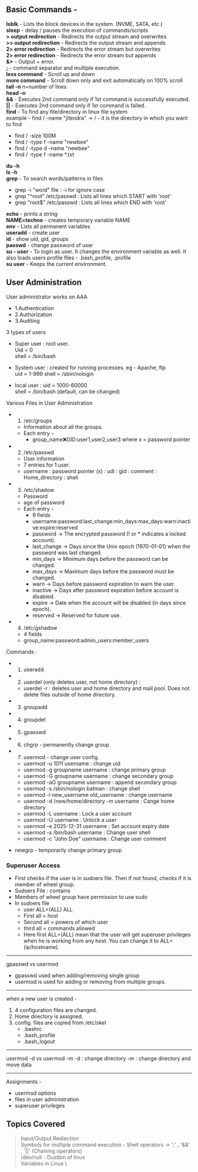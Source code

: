 ## Basic Commands -

**lsblk** - Lists the block devices in the system. (NVME, SATA, etc.) \
**sleep** - delay / pauses the execution of commands/scripts \
**> output redirection** - Redirects the output stream and overwrites \
**>> output redirection** - Redirects the output stream and appends \
**2> error redirection** - Redirects the error stream but overwrites \
**2> error redirection** - Redirects the error stream but appends \
**&>** - Output + error. \
**;** - command separator and multiple execution. \
**less command** - Scroll up and down \
**more command** - Scroll down only and exit automatically on 100% scroll \
**tail -n** n=number of lines \
**head -n** \
**&&** - Executes 2nd command only if 1st command is successfully executed. \
**||** - Executes 2nd command only if 1st command is failed. \
**find** - To find any file/directory in linux file system \
example - find / -name "jitendra"
-> / - it is the directory in which you want to find
- find / -size 100M
- find / -type f -name "newbee"
- find / -type d -name "newbee"
- find / -type f -name *.txt 

**du -h** \
**ls -h** \
**grep** - To search words/patterns in files
- grep -i "word" file : -i for ignore case
- grep "^root" /etc/passwd : Lists all lines which START with 'root'
- grep "root$" /etc/passwd : Lists all lines which END with 'root'

**echo** - prints a string \
**NAME=techno** - creates temporary variable NAME \
**env** - Lists all permanent variables \
**useradd** - create user \
**id** - show uid, gid, groups \
**passwd** - change password of user \
**su - user** - To login as user. It changes the environment variable as well. It also loads users profile files - .bash_profile, .profile \
**su user** - Keeps the current environment.


## User Administration
User administrator works on AAA
- 1.Authentication
- 2.Authorization
- 3.Auditing

3 types of users 
- Super user : root user. \
Uid = 0 \
shell = /bin/bash

- System user : created for running processes. eg - Apache, ftp \
uid = 1-999
shell = /sbin/nologin

- local user : uid = 1000-60000 \
shell = /bin/bash (default, can be changed)

Various Files in User Administration
- 1. /etc/groups 
    - Information about all the groups.
    - Each entry - 
        - group_name:x:GID:user1,user2,user3
          where x = password pointer

- 2. /etc/passwd
    - User information
    - 7 entries for 1 user.
    - username : password pointer (x) : udi : gid : comment : Home_directory : shell
- 3. /etc/shadow
    - Password
    - age of password
    - Each entry - 
        - 9 fields
        - username:password:last_change:min_days:max_days:warn:inactive:expire:reserved
        - password → The encrypted password (! or * indicates a locked account).
        - last_change → Days since the Unix epoch (1970-01-01) when the password was last changed.
        - min_days → Minimum days before the password can be changed.
        - max_days → Maximum days before the password must be changed.
        - warn → Days before password expiration to warn the user.
        - inactive → Days after password expiration before account is disabled.
        - expire → Date when the account will be disabled (in days since epoch).
        - reserved → Reserved for future use.

- 4. /etc/gshadow
    - 4 fields
    - group_name:password:admin_users:member_users



Commands :
- 1. useradd
- 2. userdel (only deletes user, not home directory) : 
    - userdel -r : deletes user and home directory and mail pool. Does not delete files outside of home directory.
- 3. groupadd
- 4. groupdel
- 5. gpasswd
- 6. chgrp - permanently change group
- 7. usermod - change user config.
    - usermod -u 1011 username : change uid
    - usermod -g groupname username : change primary group
    - usermod -G groupname username : change secondary group
    - usermod -aG groupname username : append secondary group
    - usermod -s /sbin/nologin batman : change shell
    - usermod -l new_username old_username : change username
    - usermod -d /new/home/directory -m username : Cange home directory
    - usermod -L username : Lock a user account
    - usermod -U username : Unlock a user 
    - usermod -e 2025-12-31 username : Set account expiry date
    - usermod -s /bin/bash username : Change user shell
    - usermod -c "John Doe" username : Change user comment


- newgrp - temporarily change primary group


### Superuser Access

- First checks if the user is in sudoers file. Then if not found, checks if it is member of wheel group.
- Sudoers File : contains 
- Members of wheel group have permission to use sudo
- In sudoers file
    - user      ALL=(ALL)    ALL
    - First all = host
    - Second all = powers of which user
    - third all = commands allowed
    - Here first ALL=(ALL) mean that the user will get superuser privileges when he is working from any host. You can change it to ALL=(ip/hostname).


-------------------------

gpasswd vs usermod
- gpasswd used when adding/removing single group
- usermod is used for adding or removing from multiple groups.

--------------------------

when a new user is created -
1. 4 configuration files are changed.
2. Home directory is assigned.
3. config. files are copied from /etc/skel
    - .bashrc
    - .bash_profile
    - .bash_logout

------------------------

usermod -d vs usermod -m
-d : change directory
-m : change directory and move data

-------------------------

Assignments -
- usermod options
- files in user administration
- superuser privileges







## Topics Covered

> Input/Output Rediection \
> Symbols for multiple command execution - Shell operators -> ';' , '&&' , '||' (Chaining operators) \
> /dev/null - Dustbin of linux \
> Variables in Linux \
